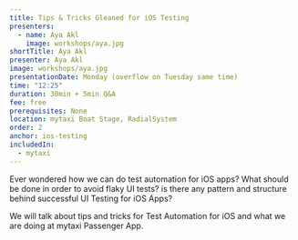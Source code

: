 ```yaml
---
title: Tips & Tricks Gleaned for iOS Testing
presenters:
  - name: Aya Akl
    image: workshops/aya.jpg
shortTitle: Aya Akl
presenter: Aya Akl
image: workshops/aya.jpg
presentationDate: Monday (overflow on Tuesday same time)
time: "12:25"
duration: 30min + 5min Q&A
fee: free
prerequisites: None
location: mytaxi Boat Stage, RadialSystem
order: 2
anchor: ios-testing
includedIn: 
  - mytaxi
---
```

				
Ever wondered how we can do test automation for iOS apps? What should be done in order to avoid flaky UI tests? is there any pattern and structure behind successful UI Testing for iOS Apps?

We will talk about tips and tricks for Test Automation for iOS and what we are doing at mytaxi Passenger App.
